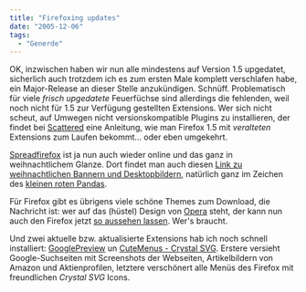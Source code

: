 ```yaml
---
title: "Firefoxing updates"
date: "2005-12-06"
tags:
  - "Generde"
---
```


OK, inzwischen haben wir nun alle mindestens auf Version 1.5 upgedatet, sicherlich auch trotzdem ich es zum ersten Male komplett verschlafen habe, ein Major-Release an dieser Stelle anzukündigen. Schnüff. Problematisch für viele _frisch upgedatete_ Feuerfüchse sind allerdings die fehlenden, weil noch nicht für 1.5 zur Verfügung gestellten Extensions. Wer sich nicht scheut, auf Umwegen nicht versionskompatible Plugins zu installieren, der findet bei [Scattered](http://dancameron.org/archives/903/modify-firefox-15-to-work-with-all-extensions/) eine Anleitung, wie man Firefox 1.5 mit _veralteten_ Extensions zum Laufen bekommt... oder eben umgekehrt.

[Spreadfirefox](http://www.spreadfirefox.com/) ist ja nun auch wieder online und das ganz in weihnachtlichem Glanze. Dort findet man auch diesen [Link zu weihnachtlichen Bannern und Desktopbildern](http://www.graphicsguru.com/holidaycheer.php), natürlich ganz im Zeichen des [kleinen roten Pandas](http://de.wikipedia.org/wiki/Roter_Panda).

Für Firefox gibt es übrigens viele schöne Themes zum Download, die Nachricht ist: wer auf das (hüstel) Design von [Opera](http://www.opera.com) steht, der kann nun auch den Firefox jetzt [so aussehen lassen](http://imsuden2.blogspot.com/2005/06/opera-theme-for-firefox_13.html). Wer's braucht.

Und zwei aktuelle bzw. aktualisierte Extensions hab ich noch schnell installiert: [GooglePreview](https://addons.mozilla.org/extensions/moreinfo.php?application=firefox&id=189) un [CuteMenus - Crystal SVG](https://addons.mozilla.org/extensions/moreinfo.php?application=firefox&id=1330). Erstere versieht Google-Suchseiten mit Screenshots der Webseiten, Artikelbildern von Amazon und Aktienprofilen, letztere verschönert alle Menüs des Firefox mit freundlichen _Crystal SVG_ Icons.
